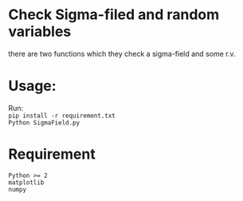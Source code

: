 # Check Sigma-filed and random variables

there are two functions which they check a sigma-field and some r.v.


# Usage:

Run: <br /> 
``pip install -r requirement.txt`` <br /> 
``Python SigmaField.py``


# Requirement

``Python >= 2`` <br /> 
``matplotlib`` <br /> 
``numpy``

